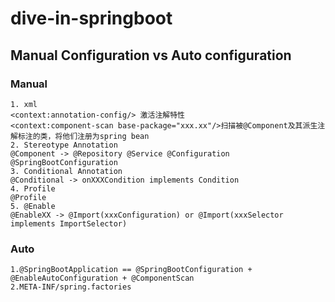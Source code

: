 # dive-in-springboot
## Manual Configuration vs Auto configuration
### Manual
    1. xml
    <context:annotation-config/> 激活注解特性
    <context:component-scan base-package="xxx.xx"/>扫描被@Component及其派生注解标注的类，将他们注册为spring bean
    2. Stereotype Annotation
    @Component -> @Repository @Service @Configuration @SpringBootConfiguration
    3. Conditional Annotation
    @Conditional -> onXXXCondition implements Condition
    4. Profile
    @Profile
    5. @Enable 
    @EnableXX -> @Import(xxxConfiguration) or @Import(xxxSelector implements ImportSelector)
### Auto
    1.@SpringBootApplication == @SpringBootConfiguration + @EnableAutoConfiguration + @ComponentScan
    2.META-INF/spring.factories